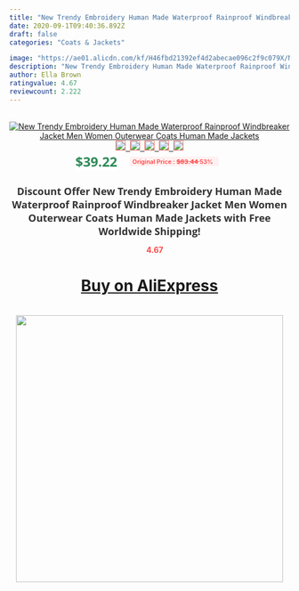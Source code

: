 ```yaml
---
title: "New Trendy Embroidery Human Made Waterproof Rainproof Windbreaker Jacket Men Women Outerwear Coats Human Made Jackets"
date: 2020-09-1T09:40:36.892Z
draft: false
categories: "Coats & Jackets"

image: "https://ae01.alicdn.com/kf/H46fbd21392ef4d2abecae096c2f9c079X/New-Trendy-Embroidery-Human-Made-Waterproof-Rainproof-Windbreaker-Jacket-Men-Women-Outerwear-Coats-Human-Made-Jackets.jpg"
description: "New Trendy Embroidery Human Made Waterproof Rainproof Windbreaker Jacket Men Women Outerwear Coats Human Made Jackets"
author: Ella Brown
ratingvalue: 4.67
reviewcount: 2.222
---
```

<br>
<div style="text-align: center;">
<a href="https://s.click.aliexpress.com/e/_A4CW7T" target="_blank" rel="nofollow noopener noreferrer"><img alt="New Trendy Embroidery Human Made Waterproof Rainproof Windbreaker Jacket Men Women Outerwear Coats Human Made Jackets" class="magnifier-image" src="https://ae01.alicdn.com/kf/H46fbd21392ef4d2abecae096c2f9c079X/New-Trendy-Embroidery-Human-Made-Waterproof-Rainproof-Windbreaker-Jacket-Men-Women-Outerwear-Coats-Human-Made-Jackets.jpg_640x640.jpg">
<br>
<img style="border:1px solid salmon" src="https://ae01.alicdn.com/kf/H46fbd21392ef4d2abecae096c2f9c079X/New-Trendy-Embroidery-Human-Made-Waterproof-Rainproof-Windbreaker-Jacket-Men-Women-Outerwear-Coats-Human-Made-Jackets.jpg_120x120.jpg">&nbsp;&nbsp;<img style="border:1px solid salmon" src="https://ae01.alicdn.com/kf/H32e074320e094cecad7652d5a98c92e7x/New-Trendy-Embroidery-Human-Made-Waterproof-Rainproof-Windbreaker-Jacket-Men-Women-Outerwear-Coats-Human-Made-Jackets.jpg_120x120.jpg">&nbsp;&nbsp;<img style="border:1px solid salmon" src="https://ae01.alicdn.com/kf/H2d7b92e1b3334d5791970661a00a64d6T/New-Trendy-Embroidery-Human-Made-Waterproof-Rainproof-Windbreaker-Jacket-Men-Women-Outerwear-Coats-Human-Made-Jackets.jpg_120x120.jpg">&nbsp;&nbsp;<img style="border:1px solid salmon" src="https://ae01.alicdn.com/kf/H5a3e732626e946e0ac8ef1c56f16368bn/New-Trendy-Embroidery-Human-Made-Waterproof-Rainproof-Windbreaker-Jacket-Men-Women-Outerwear-Coats-Human-Made-Jackets.jpg_120x120.jpg">&nbsp;&nbsp;<img style="border:1px solid salmon" src="https://ae01.alicdn.com/kf/H9e60c4e3a89f4560864a1a344f956b57G/New-Trendy-Embroidery-Human-Made-Waterproof-Rainproof-Windbreaker-Jacket-Men-Women-Outerwear-Coats-Human-Made-Jackets.jpg_120x120.jpg"></a></div><br0>
<div style="text-align: center;"><span style="background-color: white; border: 0px; box-sizing: border-box; color: seagreen; display: inline-block; font-family: &quot;open sans&quot; , &quot;arial&quot; , &quot;helvetica&quot; , sans-serif , &quot;heiti&quot;; font-size: 24px; font-stretch: inherit; font-weight: 700; line-height: inherit; margin: 0px 10px 0px 0px; padding: 0px; vertical-align: middle;">$39.22 </span>
<span style="background: rgb(255 , 241 , 241); border-radius: 3px; border: 0px; box-sizing: border-box; color: #ff4747; display: inline-block; font-family: inherit; font-size: 12px; font-stretch: inherit; font-style: inherit; font-variant: inherit; font-weight: 600; line-height: inherit; margin: 0px; padding: 2px 5px; transform: scale(0.9); vertical-align: middle;">Original Price : <b style="text-decoration: line-through;">$83.44 </b> 53%&nbsp;&nbsp;</span></div>
<h1 style="color: #333333; display: inline-block; font-family: &quot;open sans&quot; , &quot;arial&quot; , &quot;helvetica&quot; , sans-serif , &quot;heiti&quot;; font-size: 18px; font-stretch: inherit; font-weight: 700; text-align: center;">Discount Offer New Trendy Embroidery Human Made Waterproof Rainproof Windbreaker Jacket Men Women Outerwear Coats Human Made Jackets with Free Worldwide Shipping!</h1>
<div style="color: #ff4747; text-align: center;">
<img src="https://4.bp.blogspot.com/-M0ZcTcb-5uY/XleCXlxnR4I/AAAAAAAAAEc/OrjgMkXV1oMQFaCRZj5HQwOCBcu3w1FegCPcBGAYYCw/s1600/star.png" style="height: 15px;">&nbsp;<b>4.67</b></div>
<div class="button_cont" align="center"><a class="buynow_a" href="https://s.click.aliexpress.com/e/_A4CW7T" target="_blank" rel="nofollow noopener noreferrer"><H1>Buy on AliExpress</H1></a></div><br>
<div class="separator" style="clear: both; text-align: center;">
<img src="https://lh3.googleusercontent.com/-pTy5HemUv9M/XlePHvY0dAI/AAAAAAAAAE4/0nX5iRUoIWY8eMW9Dpxeirr157OZliDIgCLcBGAsYHQ/s1600/badge.gif" width="480">
</div>
